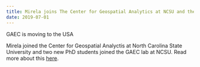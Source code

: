 ```yaml
---
title: Mirela joins The Center for Geospatial Analytics at NCSU and the Lab has two 2 new PhD students
date: 2019-07-01
---
```


GAEC is moving to the USA

<!--more-->

Mirela joined the Center for Geospatial Analyctis at North Carolina State University and two new PhD students joined the GAEC lab at NCSU. Read more about this <a href = "https://cnr.ncsu.edu/geospatial/news/2019/09/17/center-welcomes-newest-member-of-geospatial-analytics-cluster/"> here</a>. 




